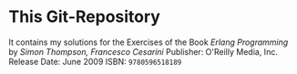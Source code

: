 # This Git-Repository
It contains my solutions for the Exercises of the Book *Erlang Programming* 
by _Simon Thompson, Francesco Cesarini_ 
Publisher: O'Reilly Media, Inc. 
Release Date: June 2009 
ISBN: `9780596518189`

